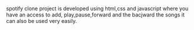spotify clone project is developed using html,css and javascript where you have an access to add, play,pause,forward and the bacjward the songs it can also be used very easily.
